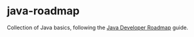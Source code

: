 # java-roadmap
Collection of Java basics, following the [Java Developer Roadmap](https://www.roadmap.sh/java/) guide.
